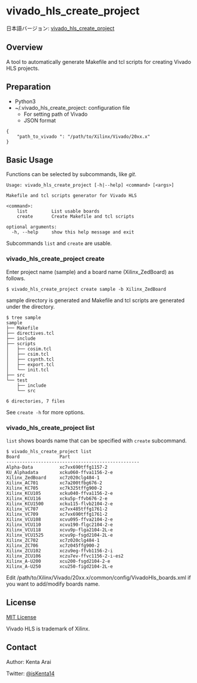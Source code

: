 # vivado_hls_create_project

日本語バージョン: [vivado_hls_create_project](README-jp.md)

## Overview

A tool to automatically generate Makefile and tcl scripts for creating Vivado HLS projects.

## Preparation

- Python3
- ~/.vivado_hls_create_project: configuration file
	- For setting path of Vivado
	- JSON format

```
{
    "path_to_vivado ": "/path/to/Xilinx/Vivado/20xx.x"
}
```

## Basic Usage

Functions can be selected by subcommands, like *git*.

```
Usage: vivado_hls_create_project [-h|--help] <command> [<args>]

Makefile and tcl scripts generator for Vivado HLS

<command>:
    list         List usable boards
    create       Create Makefile and tcl scripts

optional arguments:
  -h, --help     show this help message and exit
```

Subcommands `list` and `create` are usable.

### vivado_hls_create_project create

Enter project name (sample) and a board name (Xilinx_ZedBoard) as follows.

```
$ vivado_hls_create_project create sample -b Xilinx_ZedBoard
```

sample directory is generated and Makefile and tcl scripts are generated under the directory.

```
$ tree sample
sample
├── Makefile
├── directives.tcl
├── include
├── scripts
│   ├── cosim.tcl
│   ├── csim.tcl
│   ├── csynth.tcl
│   ├── export.tcl
│   └── init.tcl
├── src
└── test
    ├── include
    └── src

6 directories, 7 files
```

See `create -h` for more options.

### vivado_hls_create_project list

`list` shows boards name that can be specified with `create` subcommand.

```
$ vivado_hls_create_project list
Board               Part
--------------------------------------------------
Alpha-Data          xc7vx690tffg1157-2
KU_Alphadata        xcku060-ffva1156-2-e
Xilinx_ZedBoard     xc7z020clg484-1
Xilinx_AC701        xc7a200tfbg676-2
Xilinx_KC705        xc7k325tffg900-2
Xilinx_KCU105       xcku040-ffva1156-2-e
Xilinx_KCU116       xcku5p-ffvb676-2-e
Xilinx_KCU1500      xcku115-flvb2104-2-e
Xilinx_VC707        xc7vx485tffg1761-2
Xilinx_VC709        xc7vx690tffg1761-2
Xilinx_VCU108       xcvu095-ffva2104-2-e
Xilinx_VCU110       xcvu190-flgc2104-2-e
Xilinx_VCU118       xcvu9p-flga2104-2L-e
Xilinx_VCU1525      xcvu9p-fsgd2104-2L-e
Xilinx_ZC702        xc7z020clg484-1
Xilinx_ZC706        xc7z045ffg900-2
Xilinx_ZCU102       xczu9eg-ffvb1156-2-i
Xilinx_ZCU106       xczu7ev-ffvc1156-2-i-es2
Xilinx_A-U200       xcu200-fsgd2104-2-e
Xilinx_A-U250       xcu250-figd2104-2L-e
```

Edit /path/to/Xilinx/Vivado/20xx.x/common/config/VivadoHls_boards.xml if you want to add/modify boards name.

## License

[MIT License](LICENSE)

Vivado HLS is trademark of Xilinx.

## Contact

Author: Kenta Arai

Twitter: [@isKenta14](https://twitter.com/isKenta14)
